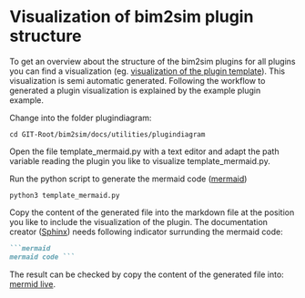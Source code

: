 # Visualization of bim2sim plugin structure 

To get an overview about the structure of the bim2sim plugins for all plugins
you can find a visualization (eg. [visualization of the plugin
template](structure_template)). This visualization is semi automatic generated. Following the workflow to generated a plugin visualization is explained by the example plugin example.

Change into the folder plugindiagram:

```shell
cd GIT-Root/bim2sim/docs/utilities/plugindiagram
```

Open the file template_mermaid.py with a text editor and adapt the path variable
reading the plugin you like to visualize template_mermaid.py.

Run the python script to generate the mermaid code ([mermaid](https://mermaid.js.org/))

```shell
python3 template_mermaid.py
```

Copy the content of the generated file into the markdown file at the position
you like to include the visualization of the plugin. The documentation creator
([Sphinx](https://www.sphinx-doc.org)) needs following indicator surrunding the
mermaid code:

```markdown
```mermaid
mermaid code ```
```
The result can be checked by copy the content of the generated file into: [mermid live](https://mermaid.live). 
